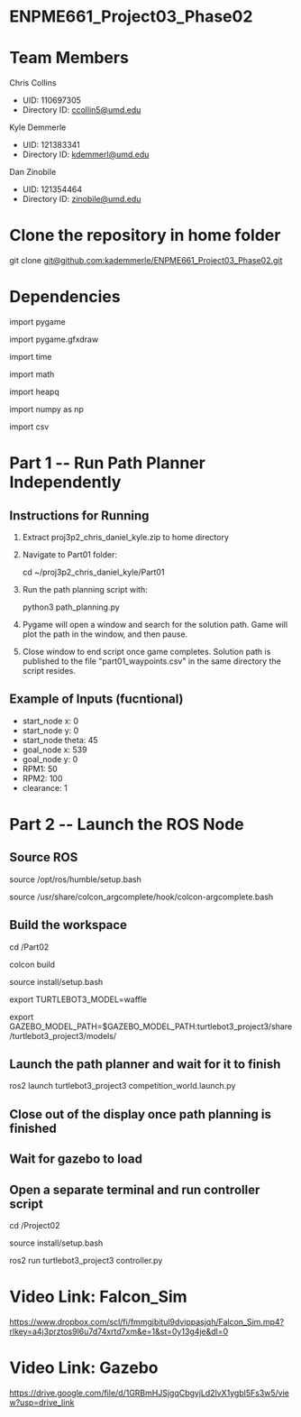 # ENPME661_Project03_Phase02

# Team Members

Chris Collins 
  - UID: 110697305
  - Directory ID: ccollin5@umd.edu

Kyle Demmerle 
  - UID: 121383341
  - Directory ID: kdemmerl@umd.edu

Dan Zinobile 
  - UID: 121354464
  -  Directory ID: zinobile@umd.edu

# Clone the repository in home folder

git clone [git@github.com:kademmerle/ENPME661_Project03_Phase02.git](https://github.com/kademmerle/ENPME661_Project03_Phase02.git)

# Dependencies
import pygame

import pygame.gfxdraw

import time

import math

import heapq

import numpy as np

import csv

# Part 1 -- Run Path Planner Independently
## Instructions for Running
1) Extract proj3p2_chris_daniel_kyle.zip to home directory
2) Navigate to Part01 folder:
   
      cd ~/proj3p2_chris_daniel_kyle/Part01
3) Run the path planning script with:
   
      python3 path_planning.py
4) Pygame will open a window and search for the solution path. Game will plot the path in the window, and then pause.
5) Close window to end script once game completes. Solution path is published to the file "part01_waypoints.csv" in the same directory the script resides.

## Example of Inputs (fucntional)
- start_node x: 0
- start_node y: 0
- start_node theta: 45
- goal_node x: 539
- goal_node y: 0
- RPM1: 50
- RPM2: 100
- clearance: 1

# Part 2 -- Launch the ROS Node
## Source ROS
source /opt/ros/humble/setup.bash

source /usr/share/colcon_argcomplete/hook/colcon-argcomplete.bash


## Build the workspace
cd /Part02

colcon build

source install/setup.bash

export TURTLEBOT3_MODEL=waffle

export GAZEBO_MODEL_PATH=$GAZEBO_MODEL_PATH:turtlebot3_project3/share/turtlebot3_project3/models/

## Launch the path planner and wait for it to finish
ros2 launch turtlebot3_project3 competition_world.launch.py

## Close out of the display once path planning is finished

## Wait for gazebo to load

## Open a separate terminal and run controller script
cd /Project02

source install/setup.bash

ros2 run turtlebot3_project3 controller.py


# Video Link: Falcon_Sim
https://www.dropbox.com/scl/fi/fmmgjbitul9dvippasjqh/Falcon_Sim.mp4?rlkey=a4j3prztos9l6u7d74xrtd7xm&e=1&st=0y13g4je&dl=0

# Video Link: Gazebo
https://drive.google.com/file/d/1GRBmHJSjgqCbgyjLd2lvX1ygbl5Fs3w5/view?usp=drive_link

